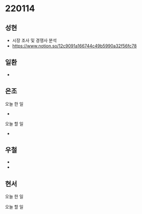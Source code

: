 # 220114

## 성현

- 시장 조사 및 경쟁사 분석
- https://www.notion.so/12c9091a166744c49b5990a32f56fc78

## 일환

-

## 은조

오늘 한 일

-

오늘 할 일

-

## 우철

-
-

## 현서

오늘 한 일

오늘 할 일
